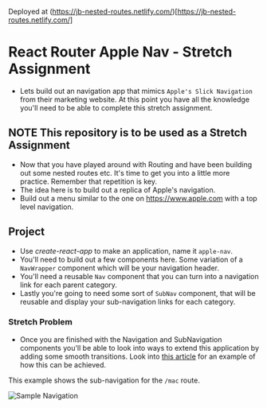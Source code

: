 Deployed at (https://jb-nested-routes.netlify.com/)[https://jb-nested-routes.netlify.com/]

# React Router Apple Nav - Stretch Assignment

- Lets build out an navigation app that mimics `Apple's Slick Navigation` from their marketing website. At this point you have all the knowledge you'll need to be able to complete this stretch assignment.

## **NOTE** This repository is to be used as a Stretch Assignment

- Now that you have played around with Routing and have been building out some nested routes etc. It's time to get you into a little more practice. Remember that repetition is key.
- The idea here is to build out a replica of Apple's navigation.
- Build out a menu similar to the one on https://www.apple.com with a top level navigation.

## Project

- Use _create-react-app_ to make an application, name it `apple-nav`.
- You'll need to build out a few components here. Some variation of a `NavWrapper` component which will be your navigation header.
- You'll need a reusable `Nav` component that you can turn into a navigation link for each parent category.
- Lastly you're going to need some sort of `SubNav` component, that will be reusable and display your sub-navigation links for each category.

### Stretch Problem

- Once you are finished with the Navigation and SubNavigation components you'll be able to look into ways to extend this application by adding some smooth transitions. Look into [this article](https://hackernoon.com/animated-page-transitions-with-react-router-4-reacttransitiongroup-and-animated-1ca17bd97a1a) for an example of how this can be achieved.

This example shows the sub-navigation for the `/mac` route.

![Sample Navigation](images/sample.png)
